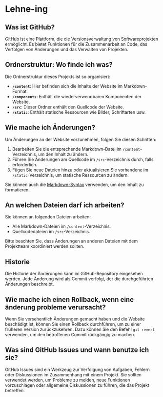 # Lehne-ing

## Was ist GitHub?

GitHub ist eine Plattform, die die Versionsverwaltung von Softwareprojekten ermöglicht. Es bietet Funktionen für die Zusammenarbeit an Code, das Verfolgen von Änderungen und das Verwalten von Projekten.

## Ordnerstruktur: Wo finde ich was?

Die Ordnerstruktur dieses Projekts ist so organisiert:

- **`/content`**: Hier befinden sich die Inhalte der Website im Markdown-Format.
- **`/components`**: Enthält die wiederverwendbaren Komponenten der Website.
- **`/src`**: Dieser Ordner enthält den Quellcode der Website.
- **`/static`**: Enthält statische Ressourcen wie Bilder, Schriftarten usw.

## Wie mache ich Änderungen?

Um Änderungen an der Website vorzunehmen, folgen Sie diesen Schritten:

1. Bearbeiten Sie die entsprechende Markdown-Datei im `/content`-Verzeichnis, um den Inhalt zu ändern.
2. Führen Sie Änderungen am Quellcode im `/src`-Verzeichnis durch, falls erforderlich.
3. Fügen Sie neue Dateien hinzu oder aktualisieren Sie vorhandene im `/static`-Verzeichnis, um statische Ressourcen zu ändern.

Sie können auch die [Markdown-Syntax](https://www.markdownguide.org/basic-syntax) verwenden, um den Inhalt zu formatieren.

## An welchen Dateien darf ich arbeiten?

Sie können an folgenden Dateien arbeiten:

- Alle Markdown-Dateien im `/content`-Verzeichnis.
- Quellcodedateien im `/src`-Verzeichnis.

Bitte beachten Sie, dass Änderungen an anderen Dateien mit dem Projektteam koordiniert werden sollten.

## Historie

Die Historie der Änderungen kann im GitHub-Repository eingesehen werden. Jede Änderung wird als Commit verfolgt, der die durchgeführten Änderungen beschreibt.

## Wie mache ich einen Rollback, wenn eine änderung probleme verursacht?

Wenn Sie versehentlich Änderungen gemacht haben und die Website beschädigt ist, können Sie einen Rollback durchführen, um zu einer früheren Version zurückzukehren. Dazu können Sie den Befehl `git revert` verwenden, um den betroffenen Commit rückgängig zu machen.

## Was sind GitHub Issues und wann benutze ich sie?

GitHub Issues sind ein Werkzeug zur Verfolgung von Aufgaben, Fehlern oder Diskussionen im Zusammenhang mit einem Projekt. Sie sollten verwendet werden, um Probleme zu melden, neue Funktionen vorzuschlagen oder allgemeine Diskussionen zu führen, die das Projekt betreffen.
